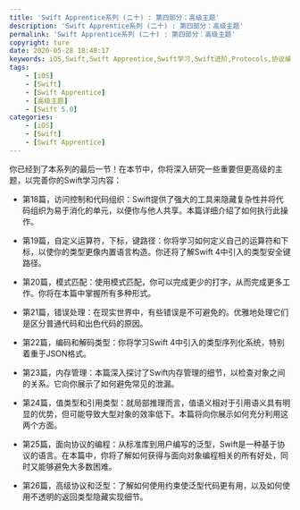 ```yaml
---
title: 'Swift Apprentice系列 (二十) : 第四部分：高级主题'
description: 'Swift Apprentice系列 (二十) : 第四部分：高级主题'
permalink: 'Swift Apprentice系列 (二十) : 第四部分：高级主题'
copyright: ture
date: 2020-05-28 18:48:17
keywords: iOS,Swift,Swift Apprentice,Swift学习,Swift进阶,Protocols,协议编程,泛型,编程,多态,Collection Types,Arrays,Dictionaries,Sets,使用闭包集合迭代,Strings,构建自己的类型,Structures,结构体,Methods,Classes,Enumerations,Protocols,Generics
tags:
    - [iOS]
    - [Swift]
    - [Swift Apprentice]
    - [高级主题]
    - [Swift 5.0]
categories:
    - [iOS]
    - [Swift]
    - [Swift Apprentice]
---
```



你已经到了本系列的最后一节！在本节中，你将深入研究一些重要但更高级的主题，以完善你的Swift学习内容：

+ 第18篇，访问控制和代码组织：Swift提供了强大的工具来隐藏复杂性并将代码组织为易于消化的单元，以便你与他人共享。本篇详细介绍了如何执行此操作。

+ 第19篇，自定义运算符，下标，键路径：你将学习如何定义自己的运算符和下标，以使你的类型更像内置语言构造。你还将了解Swift 4中引入的类型安全键路径。

+ 第20篇，模式匹配：使用模式匹配，你可以完成更少的打字，从而完成更多工作。你将在本篇中掌握所有多种形式。

+ 第21篇，错误处理：在现实世界中，有些错误是不可避免的。优雅地处理它们是区分普通代码和出色代码的原因。

+ 第22篇，编码和解码类型：你将学习Swift 4中引入的类型序列化系统，特别着重于JSON格式。

+ 第23篇，内存管理：本篇深入探讨了Swift内存管理的细节，以检查对象之间的关系。它向你展示了如何避免常见的泄漏。

+ 第24篇，值类型和引用类型：就局部推理而言，值语义相对于引用语义具有明显的优势，但可能导致大型对象的效率低下。本篇将向你展示如何充分利用这两个方面。

+ 第25篇，面向协议的编程：从标准库到用户编写的泛型，Swift是一种基于协议的语言。在本篇中，你将了解如何获得与面向对象编程相关的所有好处，同时又能够避免大多数困难。

+ 第26篇，高级协议和泛型：了解如何使用约束使泛型代码更有用，以及如何使用不透明的返回类型隐藏实现细节。